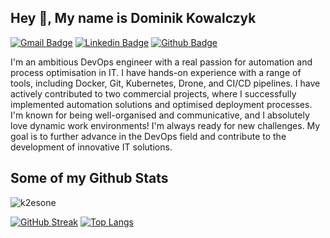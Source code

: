 ## Hey 👋, My name is Dominik Kowalczyk
[![Gmail Badge](https://img.shields.io/badge/-dkowalczyk.lwc@gmail.com-c14438?style=flat&logo=Gmail&logoColor=white&link=mailto:dkowalczyk.lwc@gmail.com)](mailto:dkowalczyk.lwc@gmail.com) 
[![Linkedin Badge](https://img.shields.io/badge/-dominikkowalczyk-dev-0072b1?style=flat&logo=Linkedin&logoColor=white&link=https://www.linkedin.com/in/dominik-kowalczyk-dev/)](https://www.linkedin.com/in/dominik-kowalczyk-dev/) [![Github Badge](https://img.shields.io/badge/-k2esone-grey?style=flat&logo=github&logoColor=white&link=https://github.com/k2esone/)](https://www.github.com/k2esone/) <p align='left'>I'm an ambitious DevOps engineer with a real passion for automation and process optimisation in IT. I have hands-on experience with a range of tools, including Docker, Git, Kubernetes, Drone, and CI/CD pipelines. I have actively contributed to two commercial projects, where I successfully implemented automation solutions and optimised deployment processes. I'm known for being well-organised and communicative, and I absolutely love dynamic work environments! I'm always ready for new challenges. My goal is to further advance in the DevOps field and contribute to the development of innovative IT solutions.</p>
## Some of my Github Stats
<p align=left> <img src=https://komarev.com/ghpvc/?username=k2esone alt=k2esone /> </p>

[![GitHub Streak](https://streak-stats.demolab.com/?user=k2esone)](https://git.io/streak-stats)
[![Top Langs](https://github-readme-stats.vercel.app/api/top-langs/?username=k2esone&layout=compact)](https://github.com/k2esone/github-readme-stats)

